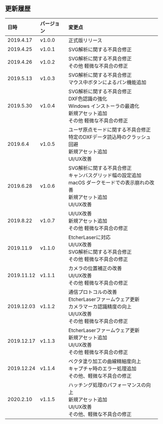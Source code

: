 ## 更新履歴

| 日時       | バージョン | 変更点                                                                                                                                        |
|:-----------|:-----------|:----------------------------------------------------------------------------------------------------------------------------------------------|
| 2019.4.17  | v1.0.0     | 正式版リリース                                                                                                                                |
| 2019.4.25  | v1.0.1     | SVG解析に関する不具合修正                                                                                                                     |
| 2019.4.26  | v1.0.2     | SVG解析に関する不具合修正<br/>その他 軽微な不具合の修正<br/>                                                                                  |
| 2019.5.13  | v1.0.3     | SVG解析に関する不具合修正<br/>マウス中ボタンによるパン機能追加<br/>                                                                           |
| 2019.5.30  | v1.0.4     | SVG解析に関する不具合修正<br/>DXF色認識の強化<br/>Windows インストーラの最適化<br/>新規アセット追加<br/>その他 軽微な不具合の修正<br/>        |
| 2019.6.4   | v1.0.5     | ユーザ原点モードに関する不具合修正<br/>特定のDXFデータ読込時のクラッシュ回避<br/>新規アセット追加<br/>UI/UX改善<br/>                          |
| 2019.6.28  | v1.0.6     | SVG解析に関する不具合修正<br/>キャンバスグリッド幅の設定追加<br/>macOS ダークモードでの表示崩れの改善<br/>新規アセット追加<br/>UI/UX改善<br/> |
| 2019.8.22  | v1.0.7     | UI/UX改善<br/>新規アセット追加<br/>その他 軽微な不具合の修正<br/>                                                                             |
| 2019.11.9  | v1.1.0     | EtcherLaserに対応<br/>UI/UX改善<br/>SVG解析に関する不具合修正<br/>その他 軽微な不具合の修正<br/>                                              |
| 2019.11.12 | v1.1.1     | カメラの位置補正の改善<br/>UI/UX改善<br/>その他 軽微な不具合の修正<br/>                                                                       |
| 2019.12.03 | v1.1.2     | 通信プロトコルの改善<br/>EtcherLaserファームウェア更新<br/>カメラマーカ認識精度の向上<br>UI/UX改善<br/>その他 軽微な不具合の修正              |
| 2019.12.17 | v1.1.3     | EtcherLaserファームウェア更新<br/>新規アセット追加<br>UI/UX改善<br>その他 軽微な不具合の修正                                                  |
| 2019.12.24 | v1.1.4     | ベクタ塗り加工の曲線精細度向上<br/>キャプチャ時のエラー処理追加<br>その他、軽微な不具合の修正                                                 |
| 2020.2.10  | v1.1.5     | ハッチング処理のパフォーマンスの向上<br/>新規アセット追加<br/>UI/UX改善<br>その他、軽微な不具合の修正                                         |
